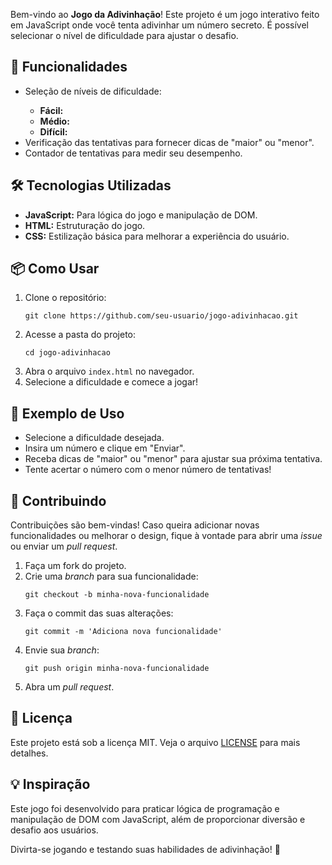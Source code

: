 <section>
    <p>Bem-vindo ao <strong>Jogo da Adivinhação</strong>! Este projeto é um jogo interativo feito em JavaScript onde você tenta adivinhar um número secreto. É possível selecionar o nível de dificuldade para ajustar o desafio.</p>
</section>

<section>
    <h2>🚀 Funcionalidades</h2>
    <ul>
        <li>Seleção de níveis de dificuldade:</li>
        <ul>
            <li><strong>Fácil:</strong></li>
            <li><strong>Médio:</strong></li>
            <li><strong>Difícil:</strong></li>
        </ul>
        <li>Verificação das tentativas para fornecer dicas de "maior" ou "menor".</li>
        <li>Contador de tentativas para medir seu desempenho.</li>
    </ul>
</section>

<section>
    <h2>🛠️ Tecnologias Utilizadas</h2>
    <ul>
        <li><strong>JavaScript:</strong> Para lógica do jogo e manipulação de DOM.</li>
        <li><strong>HTML:</strong> Estruturação do jogo.</li>
        <li><strong>CSS:</strong> Estilização básica para melhorar a experiência do usuário.</li>
    </ul>
</section>

<section>
    <h2>📦 Como Usar</h2>
    <ol>
        <li>Clone o repositório:</li>
        <pre><code>git clone https://github.com/seu-usuario/jogo-adivinhacao.git</code></pre>
        <li>Acesse a pasta do projeto:</li>
        <pre><code>cd jogo-adivinhacao</code></pre>
        <li>Abra o arquivo <code>index.html</code> no navegador.</li>
        <li>Selecione a dificuldade e comece a jogar!</li>
    </ol>
</section>

<section>
    <h2>🌟 Exemplo de Uso</h2>
    <ul>
        <li>Selecione a dificuldade desejada.</li>
        <li>Insira um número e clique em "Enviar".</li>
        <li>Receba dicas de "maior" ou "menor" para ajustar sua próxima tentativa.</li>
        <li>Tente acertar o número com o menor número de tentativas!</li>
    </ul>
</section>

<section>
    <h2>🤝 Contribuindo</h2>
    <p>Contribuições são bem-vindas! Caso queira adicionar novas funcionalidades ou melhorar o design, fique à vontade para abrir uma <em>issue</em> ou enviar um <em>pull request</em>.</p>
    <ol>
        <li>Faça um fork do projeto.</li>
        <li>Crie uma <em>branch</em> para sua funcionalidade:
            <pre><code>git checkout -b minha-nova-funcionalidade</code></pre>
        </li>
        <li>Faça o commit das suas alterações:
            <pre><code>git commit -m 'Adiciona nova funcionalidade'</code></pre>
        </li>
        <li>Envie sua <em>branch</em>:
            <pre><code>git push origin minha-nova-funcionalidade</code></pre>
        </li>
        <li>Abra um <em>pull request</em>.</li>
    </ol>
</section>

<section>
    <h2>📄 Licença</h2>
    <p>Este projeto está sob a licença MIT. Veja o arquivo <a href="LICENSE">LICENSE</a> para mais detalhes.</p>
</section>

<section>
    <h2>💡 Inspiração</h2>
    <p>Este jogo foi desenvolvido para praticar lógica de programação e manipulação de DOM com JavaScript, além de proporcionar diversão e desafio aos usuários.</p>
</section>

<footer>
    <p>Divirta-se jogando e testando suas habilidades de adivinhação! 🎯</p>
</footer>
